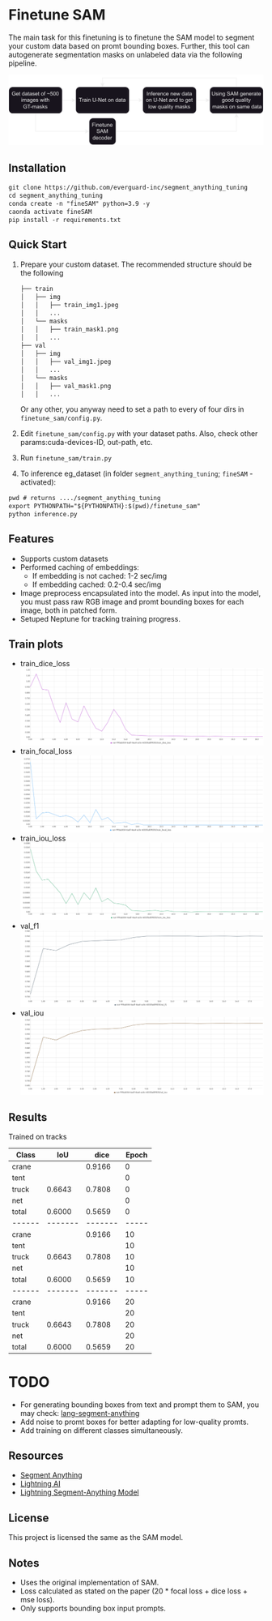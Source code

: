 # Finetune SAM


The main task for this finetuning is to finetune the SAM model to segment your custom data based on promt bounding boxes. Further, this tool can autogenerate segmentation masks on unlabeled data via the following pipeline.

![pipeline](imgs/pipeline.png)

## Installation

```
git clone https://github.com/everguard-inc/segment_anything_tuning
cd segment_anything_tuning
conda create -n "fineSAM" python=3.9 -y
caonda activate fineSAM
pip install -r requirements.txt

```

## Quick Start

1. Prepare your custom dataset. The recommended structure should be the following
    ```
    ├── train
    │   ├── img
    │   │   ├── train_img1.jpeg
    │   │   ...
    │   └── masks
    │   │   ├── train_mask1.png
    │   │   ...
    ├── val
    │   ├── img
    │   │   ├── val_img1.jpeg
    │   │   ...
    │   └── masks
    │   │   ├── val_mask1.png
    │   │   ...
    ```
    Or any other, you anyway need to set a path to every of four dirs in `finetune_sam/config.py`.

2. Edit `finetune_sam/config.py` with your dataset paths. Also, check other params:cuda-devices-ID, out-path, etc.

3. Run ```finetune_sam/train.py```

4. To inference eg_dataset (in folder `segment_anything_tuning`; `fineSAM` - activated):
```
pwd # returns ..../segment_anything_tuning
export PYTHONPATH="${PYTHONPATH}:$(pwd)/finetune_sam"
python inference.py
```

## Features
- Supports custom datasets
- Performed caching of embeddings:
    - If embedding is not cached: 1-2 sec/img
    - If embedding cached: 0.2-0.4 sec/img
- Image preprocess encapsulated into the model. As input into the model, you must pass raw RGB image and promt bounding boxes for each image, both in patched form.
- Setuped Neptune for tracking training progress.

## Train plots
- train_dice_loss
![train_dice_loss](imgs/train_dice_loss.png)
- train_focal_loss
![train_focal_loss](imgs/train_focal_loss.png)
- train_iou_loss
![train_iou_loss](imgs/train_iou_loss.png)
- val_f1
![val_f1](imgs/val_f1.png)
- val_iou
![val_iou](imgs/val_iou.png)



## Results
Trained on tracks

| Class  |    IoU  | dice    | Epoch |
| ------ | ------- | ------- | ----- |
| crane  |         | 0.9166  |  0    |
| tent   |         |         |  0    |
| truck  | 0.6643  | 0.7808  |  0    |
| net    |         |         |  0    |
| total  | 0.6000  | 0.5659  |  0    |
| ------ | ------- | ------- | ----- |
| crane  |         | 0.9166  |  10   |
| tent   |         |         |  10   |
| truck  | 0.6643  | 0.7808  |  10   |
| net    |         |         |  10   |
| total  | 0.6000  | 0.5659  |  10   |
| ------ | ------- | ------- | ----- |
| crane  |         | 0.9166  |  20   |
| tent   |         |         |  20   |
| truck  | 0.6643  | 0.7808  |  20   |
| net    |         |         |  20   |
| total  | 0.6000  | 0.5659  |  20   |


# TODO
- For generating bounding boxes from text and prompt them to SAM, you may check: [lang-segment-anything](https://github.com/luca-medeiros/lang-segment-anything)
- Add noise to promt boxes for better adapting for low-quality promts.
- Add training on different classes simultaneously.


## Resources
- [Segment Anything](https://github.com/facebookresearch/segment-anything)
- [Lightning AI](https://github.com/Lightning-AI/lightning)
- [Lightning Segment-Anything Model](https://github.com/luca-medeiros/lightning-sam)

## License
This project is licensed the same as the SAM model.

## Notes
- Uses the original implementation of SAM.
- Loss calculated as stated on the paper (20 * focal loss + dice loss + mse loss).
- Only supports bounding box input prompts.